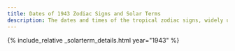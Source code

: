 ```yaml
---
title: Dates of 1943 Zodiac Signs and Solar Terms
description: The dates and times of the tropical zodiac signs, widely used in western astrology, and solar terms of year 1943
---
```

{% include_relative _solarterm_details.html year="1943" %}
